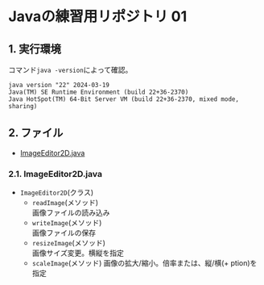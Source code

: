 # Javaの練習用リポジトリ 01

## 1. 実行環境
コマンド`java -version`によって確認。

```
java version "22" 2024-03-19
Java(TM) SE Runtime Environment (build 22+36-2370)
Java HotSpot(TM) 64-Bit Server VM (build 22+36-2370, mixed mode, sharing)
```
## 2. ファイル
- [ImageEditor2D.java](#ImageEditor2D)

### 2.1. <a id="ImageEditor2D"></a>ImageEditor2D.java
- `ImageEditor2D`(クラス)
	- `readImage`(メソッド)   
	画像ファイルの読み込み
	- `writeImage`(メソッド)  
	画像ファイルの保存
	- `resizeImage`(メソッド)  
	画像サイズ変更。横縦を指定
	- `scaleImage`(メソッド)
	画像の拡大/縮小。倍率または、縦/横(+ ption)を指定

